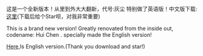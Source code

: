 这是一个全新版本！从里到外大大翻新，代号:灰尘 特别做了英语版！中文版下载:[这里](http://down.skpyun.com/ucsg-1.1.zip)(下载后给个Star呗，对我非常重要)

This is a brand new version! Greatly renovated from the inside out, codename: Hui Chen .
specially made the English version!

[Here](http://down.skpyun.com/uusg-1.1.zip),Is English version.(Thank you download and star!)
